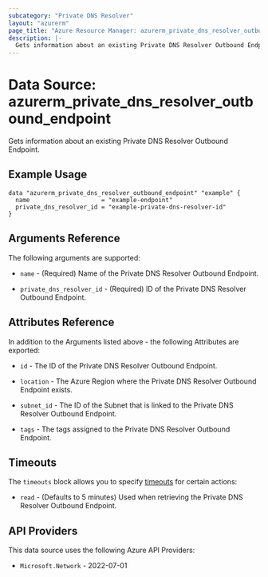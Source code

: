 ```yaml
---
subcategory: "Private DNS Resolver"
layout: "azurerm"
page_title: "Azure Resource Manager: azurerm_private_dns_resolver_outbound_endpoint"
description: |-
  Gets information about an existing Private DNS Resolver Outbound Endpoint.
---
```


# Data Source: azurerm_private_dns_resolver_outbound_endpoint

Gets information about an existing Private DNS Resolver Outbound Endpoint.

## Example Usage

```hcl
data "azurerm_private_dns_resolver_outbound_endpoint" "example" {
  name                    = "example-endpoint"
  private_dns_resolver_id = "example-private-dns-resolver-id"
}
```

## Arguments Reference

The following arguments are supported:

* `name` - (Required) Name of the Private DNS Resolver Outbound Endpoint.

* `private_dns_resolver_id` - (Required) ID of the Private DNS Resolver Outbound Endpoint.

## Attributes Reference

In addition to the Arguments listed above - the following Attributes are exported:

* `id` - The ID of the Private DNS Resolver Outbound Endpoint.

* `location` - The Azure Region where the Private DNS Resolver Outbound Endpoint exists.

* `subnet_id` - The ID of the Subnet that is linked to the Private DNS Resolver Outbound Endpoint.

* `tags` - The tags assigned to the Private DNS Resolver Outbound Endpoint.

## Timeouts

The `timeouts` block allows you to specify [timeouts](https://www.terraform.io/language/resources/syntax#operation-timeouts) for certain actions:

* `read` - (Defaults to 5 minutes) Used when retrieving the Private DNS Resolver Outbound Endpoint.

## API Providers
<!-- This section is generated, changes will be overwritten -->
This data source uses the following Azure API Providers:

* `Microsoft.Network` - 2022-07-01
